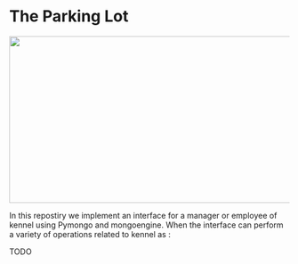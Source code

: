 # The Parking Lot

<a href="url"><img src = "https://www.rishonfoundation.org/wp-content/uploads/2020/08/dog.jpg" align = "center" height="300" width="700" ></a>
 
In this repostiry we implement an interface for a manager or employee of kennel using Pymongo and mongoengine.
When the interface can perform a variety of operations related to kennel as : 

TODO 
